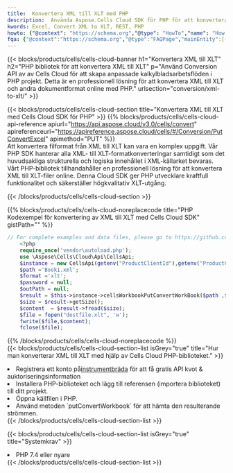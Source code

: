 ```yaml
---
title:  Konvertera XML till XLT med PHP
description:  Använda Aspose.Cells Cloud SDK för PHP för att konvertera en XML-formatfil till en XLT-formatfil.
kwords: Excel, Convert XML to XLT, REST, PHP
howto: {"@context": "https://schema.org","@type": "HowTo","name": "How to convert XML to XLT using the Cells Cloud PHP library.","description": "How to convert XML to XLT using the Cells Cloud PHP library.","image": {"@type": "ImageObject"},"url": "/php/conversion/xml-to-xlt/","step": [{ "@type": "HowToStep","name": "How to convert XML to XLT using the Cells Cloud PHP library. step 1", "image": {"@type": "ImageObject",},"url": "/php/conversion/xml-to-xlt/","text": "Register an account at <a href='https://dashboard.aspose.cloud/'>Dashboard</a> to get free API quota & authorization details",},{ "@type": "HowToStep","name": "How to convert XML to XLT using the Cells Cloud PHP library. step 1", "image": {"@type": "ImageObject",},"url": "/php/conversion/xml-to-xlt/","text": "Install PHP library and add the reference (import the library) to your project.",},{ "@type": "HowToStep","name": "How to convert XML to XLT using the Cells Cloud PHP library. step 1", "image": {"@type": "ImageObject",},"url": "/php/conversion/xml-to-xlt/","text": "Open the source file in PHP.",},{ "@type": "HowToStep","name": "How to convert XML to XLT using the Cells Cloud PHP library. step 1", "image": {"@type": "ImageObject",},"url": "/php/conversion/xml-to-xlt/","text": "Use the `putConvertWorkbook` method to retrieve the resulting stream.",}, ],"supply": {"@type": "HowToSupply","name": "document"},"tool": [{"@type": "HowToTool","name": "phpstorm, Visual Studio Code, Eclipse"},{"@type": "HowToTool","name": "Aspose Cells"}],"totalTime": "PT6M"}
fqa: {"@context":"https://schema.org","@type":"FAQPage","mainEntity":[{"@type":"Question","name":"Why convert file formats in C# using REST API?","acceptedAnswer":{"@type":"Answer","text":"Documents are encoded in many ways, and some files may be incompatible with the software you use. To open and read such files, just convert them to appropriate file formats.<br/><ol><li>Install .NET SDK and add the reference (import the library) to your project.</li><li>Open the source file in C# using REST API.</li><li>Call the PutConvertWorkbookRequest() method, passing an output filename with required extension.</li><li>Get the result of conversion as a separate file.</li></ol>"}},{"@type":"Question","name":"What file formats can I convert with your C# library?","acceptedAnswer":{"@type":"Answer","text":"We support a variety of file formats for conversion using .NET library, including XLSX, Excel, xls , PDF, CSV, HTML, Markdown, XML, PNG, JPG, TIFF, Json, TXT and many more."}},{"@type":"Question","name":"What is the maximum allowed file size for conversion using this .NET library?","acceptedAnswer":{"@type":"Answer","text":"There are no file size limits for format conversions using .NET library."}}]}
---
```

{{< blocks/products/cells/cells-cloud-banner h1="Konvertera XML till XLT" h2="PHP bibliotek för att konvertera XML till XLT" p="Använd Conversion API av av Cells Cloud för att skapa anpassade kalkylbladsarbetsflöden i PHP projekt. Detta är en professionell lösning för att konvertera XML till XLT och andra dokumentformat online med PHP." urlsection="conversion/xml-to-xlt/" >}}

{{< blocks/products/cells/cells-cloud-section title="Konvertera XML till XLT med Cells Cloud SDK för PHP" >}}
{{% blocks/products/cells/cells-cloud-api-reference apiurl="https://api.aspose.cloud/v3.0/cells/convert" apireferenceurl="https://apireference.aspose.cloud/cells/#/Conversion/PutConvertExcel" apimethod="PUT" %}}
<br/>
Att konvertera filformat från XML till XLT kan vara en komplex uppgift. Vår PHP SDK hanterar alla XML- till XLT-formatkonverteringar samtidigt som det huvudsakliga strukturella och logiska innehållet i XML-källarket bevaras. Vårt PHP-bibliotek tillhandahåller en professionell lösning för att konvertera XML till XLT-filer online. Denna Cloud SDK ger PHP utvecklare kraftfull funktionalitet och säkerställer högkvalitativ XLT-utgång.

{{< /blocks/products/cells/cells-cloud-section >}}

{{% blocks/products/cells/cells-cloud-noreplacecode title="PHP Kodexempel för konvertering av XML till XLT med Cells Cloud SDK" gistPath="" %}}
 
```php
// For complete examples and data files, please go to https://github.com/aspose-cells-cloud/aspose-cells-cloud-php/
    <?php
    require_once('vendor\autoload.php');
    use \Aspose\Cells\Cloud\Api\CellsApi;
    $instance = new CellsApi(getenv("ProductClientId"),getenv("ProductClientSecret"));
    $path ='Book1.xml';    
    $format ='xlt';
    $password = null;
    $outPath = null;      
    $result = $this->instance->cellsWorkbookPutConvertWorkBook($path ,$format, $password,  $outPath);
    $size = $result->getSize();
    $content  = $result->fread($size);
    $file = fopen("destfile.xlt", 'w');
    fwrite($file,$content);
    fclose($file);
```
 
{{% /blocks/products/cells/cells-cloud-noreplacecode %}}
<br/>
{{< blocks/products/cells/cells-cloud-section-list isGrey="true" title="Hur man konverterar XML till XLT med hjälp av Cells Cloud PHP-biblioteket." >}}
<li> Registrera ett konto på<a href="https://dashboard.aspose.cloud/">instrumentbräda</a> för att få gratis API kvot & auktoriseringsinformation</li>
<li>Installera PHP-biblioteket och lägg till referensen (importera biblioteket) till ditt projekt.</li>
<li>Öppna källfilen i PHP.</li>
<li>Använd metoden `putConvertWorkbook` för att hämta den resulterande strömmen.</li>
{{< /blocks/products/cells/cells-cloud-section-list >}}

{{< blocks/products/cells/cells-cloud-section-list isGrey="true" title="Systemkrav" >}}
<li>PHP 7.4 eller nyare</li>
{{< /blocks/products/cells/cells-cloud-section-list >}}
